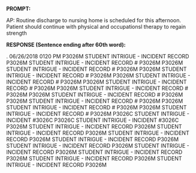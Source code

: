 **PROMPT:**

AP:  Routine discharge to nursing home is scheduled for this afternoon. Patient should continue with physical and occupationsl therapy to regain strength

**RESPONSE (Sentence ending after 60th word):**

 .  06/26/2018 0120 PM  P3026M  STUDENT INTRIGUE - INCIDENT RECORD  P3026M  STUDENT INTRIGUE - INCIDENT RECORD # P3026M  P3026M  STUDENT INTRIGUE - INCIDENT RECORD # P3026M  P3026M  STUDENT INTRIGUE - INCIDENT RECORD # P3026M  P3026M  STUDENT INTRIGUE - INCIDENT RECORD # P3026M  P3026M  STUDENT INTRIGUE - INCIDENT RECORD # P3026M  P3026M  STUDENT INTRIGUE - INCIDENT RECORD # P3026M  P3026M  STUDENT INTRIGUE - INCIDENT RECORD # P3026M  P3026M  STUDENT INTRIGUE - INCIDENT RECORD # P3026M  P3026M  STUDENT INTRIGUE - INCIDENT RECORD # P3026M  P3026M  STUDENT INTRIGUE - INCIDENT RECORD # P3026M  P3026C  STUDENT INTRIGUE - INCIDENT #3026C  P3026C  STUDENT INTRIGUE - INCIDENT #3026C  P3026M  STUDENT INTRIGUE - INCIDENT RECORD  P3026M  STUDENT INTRIGUE - INCIDENT RECORD  P3026M  STUDENT INTRIGUE - INCIDENT RECORD  P3026M  STUDENT INTRIGUE - INCIDENT RECORD  P3026M  STUDENT INTRIGUE - INCIDENT RECORD  P3026M  STUDENT INTRIGUE - INCIDENT RECORD  P3026M  STUDENT INTRIGUE - INCIDENT RECORD  P3026M  STUDENT INTRIGUE - INCIDENT RECORD  P3026M  STUDENT INTRIGUE - INCIDENT RECORD  P3026M  